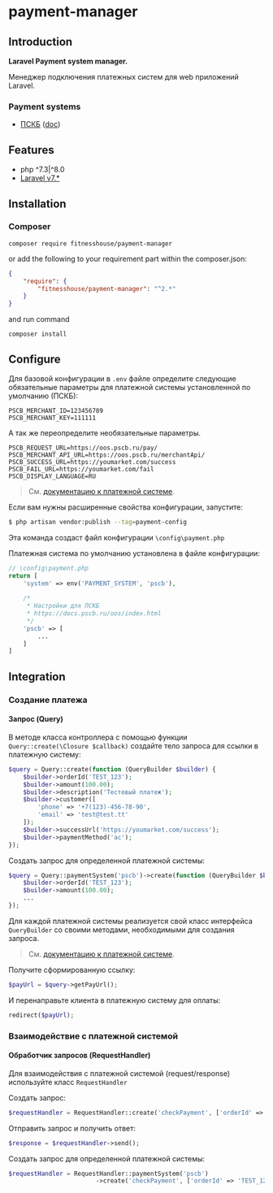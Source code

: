 # payment-manager

## Introduction

**Laravel Payment system manager.**

Менеджер подключения платежных систем для web приложений Laravel.

### Payment systems
* [ПСКБ](https://docs.pscb.ru/oos/api.html) ([doc](src/Pscb/README.md))

## Features
* php ^7.3|^8.0
* [Laravel v7.*](https://laravel.com/docs/7.x)

## Installation
### Composer

```shell script
composer require fitnesshouse/payment-manager
```

or add the following to your requirement part within the composer.json:

```json
{
    "require": {
        "fitnesshouse/payment-manager": "^2.*"
    }
}
```
and run command
```shell script
composer install
```

## Configure

Для базовой конфигурации в ```.env``` файле определите следующие обязательные параметры для платежной системы установленной по умолчанию (ПСКБ):

```dotenv
PSCB_MERCHANT_ID=123456789
PSCB_MERCHANT_KEY=111111
```

А так же переопределите необязательные параметры.
```dotenv
PSCB_REQUEST_URL=https://oos.pscb.ru/pay/
PSCB_MERCHANT_API_URL=https://oos.pscb.ru/merchantApi/
PSCB_SUCCESS_URL=https://youmarket.com/success
PSCB_FAIL_URL=https://youmarket.com/fail
PSCB_DISPLAY_LANGUAGE=RU
```

> См. [документацию к платежной системе](#payment-systems).

Если вам нужны расширенные свойства конфигурации, запустите:

```bash
$ php artisan vendor:publish --tag=payment-config
```

Эта команда создаст файл конфигурации ```\config\payment.php```

Платежная система по умолчанию установлена в файле конфигурации:

```php
// \config\payment.php
return [
    'system' => env('PAYMENT_SYSTEM', 'pscb'),
    
    /*
     * Настройки для ПСКБ
     * https://docs.pscb.ru/oos/index.html
     */
    'pscb' => [
        ...
    ]
]
```

## Integration
### Создание платежа
#### Запрос (Query)

В методе класса контроллера с помощью функции `Query::create(\Closure $callback)` создайте тело запроса для ссылки в платежную систему:
```php
$query = Query::create(function (QueryBuilder $builder) {
    $builder->orderId('TEST_123');
    $builder->amount(100.00);
    $builder->description('Тестовый платеж');
    $builder->customer([
        'phone' => '+7(123)-456-78-90',
        'email' => 'test@test.tt'
    ]);
    $builder->successUrl('https://youmarket.com/success');
    $builder->paymentMethod('ac');
});
```

Создать запрос для определенной платежной системы:
```php
$query = Query::paymentSystem('pscb')->create(function (QueryBuilder $builder) {
    $builder->orderId('TEST_123');
    $builder->amount(100.00);
    ...
});
```

Для каждой платежной системы реализуется свой класс интерфейса `QueryBuilder` со своими методами, необходимыми для создания запроса.

> См. [документацию к платежной системе](#payment-systems).

Получите сформированную ссылку: 
```php
$payUrl = $query->getPayUrl();
```

И перенаправьте клиента в платежную систему для оплаты:
```php
redirect($payUrl);
```

### Взаимодействие с платежной системой
#### Обработчик запросов (RequestHandler)

Для взаимодействия с платежной системой (request/response)
используйте класс `RequestHandler`

Создать запрос:
```php
$requestHandler = RequestHandler::create('checkPayment', ['orderId' => 'TEST_123']);
```

Отправить запрос и получить ответ:
```php
$response = $requestHandler->send();
```

Создать запрос для определенной платежной системы:
```php
$requestHandler = RequestHandler::paymentSystem('pscb')
                        ->create('checkPayment', ['orderId' => 'TEST_123']);
```
